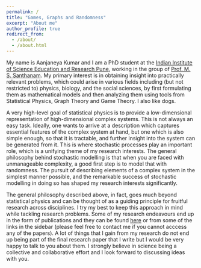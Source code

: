 ```yaml
---
permalink: /
title: "Games, Graphs and Randomness"
excerpt: "About me"
author_profile: true
redirect_from: 
  - /about/
  - /about.html
---
```


My name is Aanjaneya Kumar and I am a PhD student at the [Indian Institute of Science Education and Research Pune](http://www.iiserpune.ac.in/), working in the group of [Prof. M. S. Santhanam](http://www.iiserpune.ac.in/~santh/). My primary interest is in obtaining insight into practically relevant problems, which could arise in various fields including (but not restricted to) physics, biology, and the social sciences, by first formulating them as mathematical models and then analyzing them using tools from Statistical Physics, Graph Theory and Game Theory. I also like dogs.

A very high-level goal of statistical physics is to provide a low-dimensional representation of high-dimensional complex systems. This is not always an easy task. Ideally, one wants to arrive at a description which captures essential features of the complex system at hand, but one which is also simple enough, so that it is tractable, and further insight into the system can be generated from it. This is where stochastic processes play an important role, which is a unifying theme of my research interests. The general philosophy behind stochastic modelling is that when you are faced with unmanageable complexity, a good first step is to model that with randomness. The pursuit of describing elements of a complex system in the simplest manner possible, and the remarkable success of stochastic modelling in doing so has shaped my research interests significantly. 

The general philosophy described above, in fact, goes much beyond statistical physics and can be thought of as a guiding principle for fruitful research across disciplines. I try my best to keep this approach in mind while tackling research problems. Some of my research endeavours end up in the form of publications and they can be found [here](https://scholar.google.com/citations?user=SSj4BocAAAAJ&hl=en) or from some of the links in the sidebar (please feel free to contact me if you cannot acccess any of the papers). A lot of things that I gain from my research do not end up being part of the final research paper that I write but I would be very happy to talk to you about them. I strongly believe in science being a collective and collaborative effort and I look forward to discussing ideas with you.  




